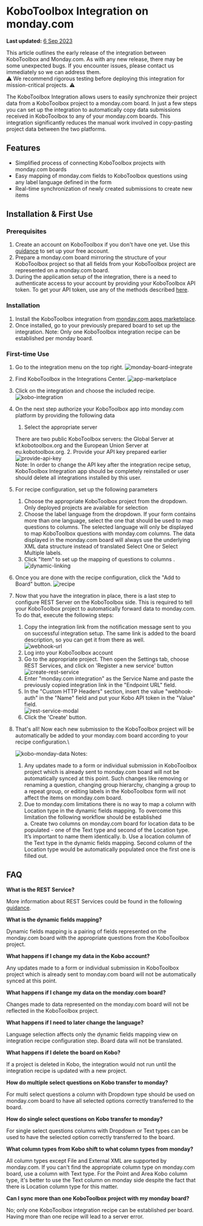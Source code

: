# KoboToolbox Integration on monday.com
**Last updated:** <a href="https://github.com/kobotoolbox/docs/blob/88636b9deb154f80d83c4da83c8057120ae5d903/source/kobotoolbox_monday_integration.md" class="reference">6 Sep 2023</a>

<p class="note">
This article outlines the early release of the integration between KoboToolbox
and Monday.com. As with any new release, there may be some unexpected bugs. If
you encounter issues, please contact us immediately so we can address them.
</br>
⚠️ We recommend rigorous testing before deploying this integration for
mission-critical projects. ⚠️
</p>


The KoboToolbox Integration allows users to easily synchronize their project
data from a KoboToolbox project to a monday.com board. In just a few steps you
can set up the integration to automatically copy data submissions received in
KoboToolbox to any of your monday.com boards. This integration significantly
reduces the manual work involved in copy-pasting project data between the two
platforms.

## Features

- Simplified process of connecting KoboToolbox projects with monday.com boards
- Easy mapping of monday.com fields to KoboToolbox questions using any label
  language defined in the form
- Real-time synchronization of newly created submissions to create new items

## Installation & First Use

### Prerequisites

1.  Create an account on KoboToolbox if you don't have one yet. Use this
    [guidance](https://support.kobotoolbox.org/creating_account.html) to set up
    your free account.
2.  Prepare a monday.com board mirroring the structure of your KoboToolbox
    project so that all fields from your KoboToolbox project are represented on
    a monday.com board.
3.  During the application setup of the integration, there is a need to
    authenticate access to your account by providing your KoboToolbox API token.
    To get your API token, use any of the methods described
    [here](https://support.kobotoolbox.org/api.html?highlight=api%20token).

### Installation

1.  Install the KoboToolbox integration from
    [monday.com apps marketplace](https://monday.com/marketplace).
2.  Once installed, go to your previously prepared board to set up the
    integration.
    Note: Only one KoboToolbox integration recipe can be established per monday board.

### First-time Use

1.  Go to the integration menu on the top right.
    ![monday-board-integrate](/images/kobotoolbox_monday_integration/monday-board-integrate.png)
2.  Find KoboToolbox in the Integrations Center.
    ![app-marketplace](/images/kobotoolbox_monday_integration/find-integration.png)
3.  Click on the integration and choose the included recipe.
    ![kobo-integration](/images/kobotoolbox_monday_integration/choose-recipe.png)
4.  On the next step authorize your KoboToolbox app into monday.com platform by providing the following data
    1. Select the appropriate server
    
    There are two public KoboToolbox servers: the Global Server at kf.kobotoolbox.org and the European Union Server at eu.kobotoolbox.org.
    2. Provide your API key prepared earlier ![provide-api-key](/images/kobotoolbox_monday_integration/provide-api-key.png)  
    Note: In order to change the API key after the integration recipe setup, KoboToolbox Integration app should be completely reinstalled or user should delete all integrations installed by this user.
5. For recipe configuration, set up the following parameters
    1.  Choose the appropriate KoboToolbox project from the dropdown. Only
        deployed projects are available for selection
    2.  Choose the label language from the dropdown. If your form contains more
        than one language, select the one that should be used to map questions
        to columns. The selected language will only be displayed to map
        KoboToolbox questions with monday.com columns. The data displayed in the
        monday.com board will always use the underlying XML data structure
        instead of translated Select One or Select Multiple labels.
    3.  Click "Item" to set up the mapping of questions to columns .
        ![dynamic-linking](/images/kobotoolbox_monday_integration/item-mapping.png)
6.  Once you are done with the recipe configuration, click the "Add to Board"
    button. ![recipe](/images/kobotoolbox_monday_integration/recipe-config.png)
7.  Now that you have the integration in place, there is a last step to
    configure REST Server on the KoboToolbox side. This is required to tell your
    KoboToolbox project to automatically forward data to monday.com. To do that,
    execute the following steps:
    1.  Copy the integration link from the notification message sent to you on
        successful integration setup. The same link is added to the board
        description, so you can get it from there as well.\
        ![webhook-url](/images/kobotoolbox_monday_integration/description-link.png)
    2.  Log into your KoboToolbox account
    3.  Go to the appropriate project. Then open the Settings tab, choose REST
        Services, and click on 'Register a new service' button\
        ![create-rest-service](/images/kobotoolbox_monday_integration/create-rest-service.png)
    4.  Enter "monday.com integration" as the Service Name and paste the
        previously copied integration link in the "Endpoint URL" field.
    5.  In the "Custom HTTP Headers" section, insert the value "webhook-auth" in
        the "Name" field and put your Kobo API token in the "Value" field.\
        ![rest-service-modal](/images/kobotoolbox_monday_integration/rest-service-modal.png)
    6.  Click the 'Create' button.
8.  That's all! Now each new submission to the KoboToolbox project will be
    automatically be added to your monday.com board according to your recipe
    configuration.\

    ![kobo-monday-data](/images/kobotoolbox_monday_integration/kobo-monday-data.png)
    Notes: 
    1. Any updates made to a form or individual submission in KoboToolbox
    project which is already sent to monday.com board will not be automatically
    synced at this point. Such changes like removing or renaming a question,
    changing group hierarchy, changing a group to a repeat group, or editing
    labels in the KoboToolbox form will not affect the items on monday.com
    board.
    2. Due to monday.com limitations there is no way to map a column with Location type in the dynamic fields mapping. To overcome this limitation the following workflow should be established  
      a. Create two columns on monday.com board for location data to be populated - one of the Text type and second of the Location type. It’s important to name them identically. 
      b. Use a location column of the Text type in the dynamic fields mapping.  Second column of the Location type would be automatically populated once the first one is filled out.


## FAQ

**What is the REST Service?**

More information about REST Services could be found in the following
[guidance](https://support.kobotoolbox.org/rest_services.html).

**What is the dynamic fields mapping?**

Dynamic fields mapping is a pairing of fields represented on the monday.com
board with the appropriate questions from the KoboToolbox project.

**What happens if I change my data in the Kobo account?**

Any updates made to a form or individual submission in KoboToolbox project which
is already sent to monday.com board will not be automatically synced at this
point.

**What happens if I change my data on the monday.com board?**

Changes made to data represented on the monday.com board will not be reflected
in the KoboToolbox project.

**What happens if I need to later change the language?**

Language selection affects only the dynamic fields mapping view on integration
recipe configuration step. Board data will not be translated.

**What happens if I delete the board on Kobo?**

If a project is deleted in Kobo, the integration would not run until the
integration recipe is updated with a new project.

**How do multiple select questions on Kobo transfer to monday?**

For multi select questions a column with Dropdown type should be used on
monday.com board to have all selected options correctly transferred to the
board.

**How do single select questions on Kobo transfer to monday?**

For single select questions columns with Dropdown or Text types can be used to
have the selected option correctly transferred to the board.

**What column types from Kobo shift to what column types from monday?**

All column types except File and External XML are supported by monday.com. If
you can't find the appropriate column type on monday.com board, use a column
with Text type. For the Point and Area Kobo column type, it's better to use the Text
column on monday side despite the fact that there is Location column type for
this matter.

**Can I sync more than one KoboToolbox project with my monday board?**

No; only one KoboToolbox integration recipe can be established per board. 
Having more than one recipe will lead to a server error.
